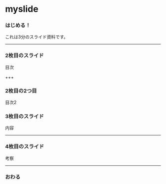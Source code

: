 # myslide
### はじめる！


これは3分のスライド資料です。


---


### 2枚目のスライド


目次


+++


### 2枚目の2つ目


目次2



### 3枚目のスライド


内容


---


### 4枚目のスライド


考察


---


### おわる
